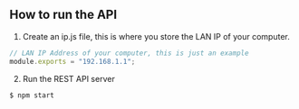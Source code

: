 ## How to run the API

1. Create an ip.js file, this is where you store the LAN IP of your computer.

```javascript
// LAN IP Address of your computer, this is just an example
module.exports = "192.168.1.1";
```

2. Run the REST API server

```
$ npm start
```
